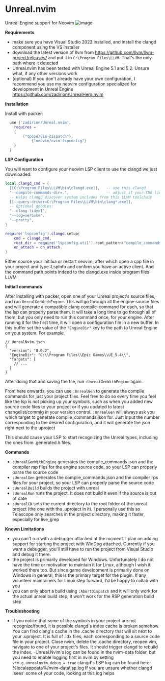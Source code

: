 # Unreal.nvim
Unreal Engine support for Neovim
![image](https://raw.githubusercontent.com/zadirion/Unreal.nvim/main/image.png)

**Requirements**

- make sure you have Visual Studio 2022 installed, and install the clangd component using the VS Installer
- download the latest version of llvm from https://github.com/llvm/llvm-project/releases/ and put it in `C:\Program Files\LLVM`. That's the only path where it detected
- Unreal.nvim has been tested with Unreal Engine 5.1 and 5.2. Unsure what, if any other versions work
- (optional) If you don't already have your own configuration, I recommend you use my neovim configuration specialized for development in Unreal Engine https://github.com/zadirion/UnrealHero.nvim

**Installation**

Install with packer:
```lua
  use {'zadirion/Unreal.nvim',
    requires =
    {
        {"tpope/vim-dispatch"},
		    {"neovim/nvim-lspconfig"}
    }
  }
```

**LSP Configuration**

You will want to configure your neovim LSP client to use the clangd we just downloaded:

```lua
local clangd_cmd = {
  [[C:\Program Files\LLVM\bin\clangd.exe]],   -- use this clangd
  "--compile-commands-dir=.",                 -- adjust if your CDB lives elsewhere
  -- Helps clangd discover system includes from this LLVM toolchain
  [[--query-driver=C:\Program Files\LLVM\bin\clang*.exe]],
  -- Optional goodies:
  "--clang-tidy=1",
  "--log=verbose",
  "--pretty",
}

require('lspconfig').clangd.setup{
	cmd = clangd_cmd,
	root_dir = require('lspconfig.util').root_pattern("compile_commands.json", ".git"),
	on_attach = on_attach,
}
```
Either source your init.lua or restart neovim, after which open a cpp file in your project and type :LspInfo and confirm you have an active client. And the command path points indeed to the clangd.exe inside program files' LLVM


**Initiall commands**

After installing with packer, open one of your Unreal project's source files, and run `UnrealGenWithEngine`. This will go through all the engine source files and will generate a compatible clang compile-command for each, so that the lsp can properly parse them.
It will take a long time to go through all of them, but you only need to run this command once, for your engine.
After running it for the first time, it will open a configuration file in a new buffer. In this buffer set the value of the `"EngineDir"` key to the path to Unreal Engine on your system. For example,

```jsonc
// UnrealNvim.json
{
  "version": "0.0.2",
  "EngineDir": "C:\\Program Files\\Epic Games\\UE_5.4\\",
  "Targets": [
    // ...
  ]
}
```

After doing that and saving the file, run `:UnrealGenWithEngine` again.

From here onwards, you can use `:UnrealGen` to generate the compile commands for just your project files. Feel free to do so every time you feel like the lsp is not picking up your symbols, such as when you added new source code files to your project or if you updated to latest changelist/commig in your version control. 
`:UnrealGen` will always ask you which target to generate compile_commands.json for. Just input the number corresponding to the desired configuration, and it will generate the json right next to the uproject

This should cause your LSP to start recognizing the Unreal types, including the ones from .generated.h files.

**Commands**
- `:UnrealGenWithEngine` generates the compile_commands.json and the compiler rsp files for the engine source code, so your LSP can properly parse the source code
- `:UnrealGen` generates the compile_commands.json and the compiler rps files for your project, so your LSP can properly parse the source code
- `:UnrealBuild` builds the project with unreal
- `:UnrealRun` runs the project. It does not build it even if the source is out of date
- `:UnrealCD` sets the current directory to the root folder of the unreal project (the one with the .uproject in it). I personally use this so Telescope only searches in the project directory, making it faster, especially for live_grep

**Known Limitations**
- you can't run with a debugger attached at the moment. I plan on adding support for starting the project with WinDbg attached. Currently if you want a debugger, you'll still have to run the project from Visual Studio and debug it there.
- the project is primarily developed for Windows. Unfortunately I do not have the time or motivation to maintain it for Linux, although I wish it worked there too. But since game development is primarily done on Windows in general, this is the primary target for the plugin. If any volunteer maintainers for Linux step forward, I'd be happy to collab with you
- you can only abort a build using `:AbortDispatch` and it will only work for the actual unreal build step, it won't work for the RSP generation build step

**Troubleshooting**
- if you notice that some of the symbols in your project are not recognize/found, it is possible clangd's index cache is broken somehow. You can find clang's cache in the .cache directory that will sit next to your .uproject. It is full of .idx files, each corresponding to a source code file in your project. Close nvim, delete the .cache directory, reopen vim, navigate to one of your project's files. It should trigger clangd to rebuild the index.
-Unreal.Nvim's log can be found in the nvim-data folder, but you need to enable logging first in nvim by setting `vim.g.unrealnvim_debug = true` clangd's LSP log can be found here: %localappdata%/nvim-data\lsp.log  If you are unsure whether clangd 'sees' some of your code, looking at this log helps
